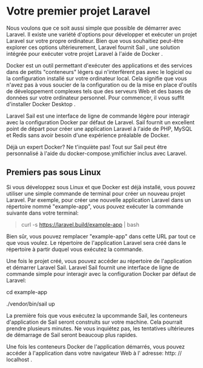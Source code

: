 # Votre premier projet Laravel

Nous voulons que ce soit aussi simple que possible de démarrer avec Laravel. Il existe une variété d'options pour développer et exécuter un projet Laravel sur votre propre ordinateur. Bien que vous souhaitiez peut-être explorer ces options ultérieurement, Laravel fournit Sail , une solution intégrée pour exécuter votre projet Laravel à l'aide de Docker .

Docker est un outil permettant d'exécuter des applications et des services dans de petits "conteneurs" légers qui n'interfèrent pas avec le logiciel ou la configuration installé sur votre ordinateur local. Cela signifie que vous n'avez pas à vous soucier de la configuration ou de la mise en place d'outils de développement complexes tels que des serveurs Web et des bases de données sur votre ordinateur personnel. Pour commencer, il vous suffit d'installer Docker Desktop .

Laravel Sail est une interface de ligne de commande légère pour interagir avec la configuration Docker par défaut de Laravel. Sail fournit un excellent point de départ pour créer une application Laravel à l'aide de PHP, MySQL et Redis sans avoir besoin d'une expérience préalable de Docker.

Déjà un expert Docker? Ne t'inquiète pas! Tout sur Sail peut être personnalisé à l'aide du docker-compose.ymlfichier inclus avec Laravel.


## Premiers pas sous Linux

Si vous développez sous Linux et que Docker est déjà installé, vous pouvez utiliser une simple commande de terminal pour créer un nouveau projet Laravel. Par exemple, pour créer une nouvelle application Laravel dans un répertoire nommé "example-app", vous pouvez exécuter la commande suivante dans votre terminal:

>curl -s https://laravel.build/example-app | bash

Bien sûr, vous pouvez remplacer "example-app" dans cette URL par tout ce que vous voulez. Le répertoire de l'application Laravel sera créé dans le répertoire à partir duquel vous exécutez la commande.

Une fois le projet créé, vous pouvez accéder au répertoire de l'application et démarrer Laravel Sail. Laravel Sail fournit une interface de ligne de commande simple pour interagir avec la configuration Docker par défaut de Laravel:

cd example-app

./vendor/bin/sail up

La première fois que vous exécutez la upcommande Sail, les conteneurs d'application de Sail seront construits sur votre machine. Cela pourrait prendre plusieurs minutes. Ne vous inquiétez pas, les tentatives ultérieures de démarrage de Sail seront beaucoup plus rapides.

Une fois les conteneurs Docker de l'application démarrés, vous pouvez accéder à l'application dans votre navigateur Web à l' adresse: http: // localhost .